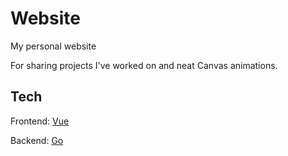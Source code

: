 # Website
My personal website

For sharing projects I've worked on and neat Canvas animations.

## Tech

Frontend: [Vue](https://vuejs.org/)

Backend: [Go](https://golang.org/)